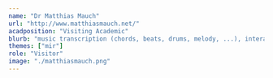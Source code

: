 ```yaml
---
name: "Dr Matthias Mauch"
url: "http://www.matthiasmauch.net/"
acadposition: "Visiting Academic"
blurb: "music transcription (chords, beats, drums, melody, ...), interactive music annotation, singing research, research in the evolution of musical styles"
themes: ["mir"]
role: "Visitor"
image: "./matthiasmauch.png"
---
```

